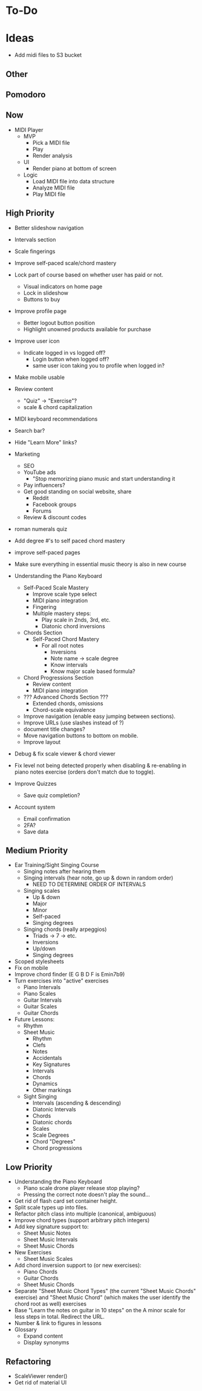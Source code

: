# To-Do
# Ideas
* Add midi files to S3 bucket

## Other
## Pomodoro
## Now


* MIDI Player
  * MVP
    * Pick a MIDI file
    * Play
    * Render analysis
  * UI
    * Render piano at bottom of screen
  * Logic
    * Load MIDI file into data structure
    * Analyze MIDI file
    * Play MIDI file
## High Priority



* Better slideshow navigation


* Intervals section
* Scale fingerings
* Improve self-paced scale/chord mastery




* Lock part of course based on whether user has paid or not.
  * Visual indicators on home page
  * Lock in slideshow
  * Buttons to buy


* Improve profile page
  * Better logout button position
  * Highlight unowned products available for purchase
* Improve user icon
  * Indicate logged in vs logged off?
    * Login button when logged off?
    * same user icon taking you to profile when logged in?
* Make mobile usable
* Review content
  * "Quiz" -> "Exercise"?
  * scale & chord capitalization



* MIDI keyboard recommendations



* Search bar?
* Hide "Learn More" links?

* Marketing
  * SEO
  * YouTube ads
    * "Stop memorizing piano music and start understanding it
  * Pay influencers?
  * Get good standing on social website, share
    * Reddit
    * Facebook groups
    * Forums
  * Review & discount codes

* roman numerals quiz
* Add degree #'s to self paced chord mastery
* improve self-paced pages

* Make sure everything in essential music theory is also in new course
* Understanding the Piano Keyboard
  * Self-Paced Scale Mastery
    * Improve scale type select
    * MIDI piano integration
    * Fingering
    * Multiple mastery steps:
      * Play scale in 2nds, 3rd, etc.
      * Diatonic chord inversions
  * Chords Section
    * Self-Paced Chord Mastery
      * For all root notes
        * Inversions
        * Note name -> scale degree
        * Know intervals
        * Know major scale based formula?
  * Chord Progressions Section
    * Review content
    * MIDI piano integration
  * ??? Advanced Chords Section ???
    * Extended chords, omissions
    * Chord-scale equivalence
  * Improve navigation (enable easy jumping between sections).
  * Improve URLs (use slashes instead of ?)
  * document title changes?
  * Move navigation buttons to bottom on mobile.
  * Improve layout
* Debug & fix scale viewer & chord viewer
* Fix level not being detected properly when disabling & re-enabling in piano notes exercise (orders don't match due to toggle).
* Improve Quizzes
  * Save quiz completion?
* Account system
  * Email confirmation
  * 2FA?
  * Save data
## Medium Priority
* Ear Training/Sight Singing Course
  * Singing notes after hearing them
  * Singing intervals (hear note, go up & down in random order)
    * NEED TO DETERMINE ORDER OF INTERVALS
  * Singing scales
    * Up & down
    * Major
    * Minor
    * Self-paced
    * Singing degrees
  * Singing chords (really arpeggios)
    * Triads -> 7 -> etc.
    * Inversions
    * Up/down
    * Singing degrees
* Scoped stylesheets
* Fix on mobile
* Improve chord finder (E G B D F is Emin7b9)
* Turn exercises into "active" exercises
  * Piano Intervals
  * Piano Scales
  * Guitar Intervals
  * Guitar Scales
  * Guitar Chords
* Future Lessons:
  * Rhythm
  * Sheet Music
    * Rhythm
    * Clefs
    * Notes
    * Accidentals
    * Key Signatures
    * Intervals
    * Chords
    * Dynamics
    * Other markings
  * Sight Singing
    * Intervals (ascending & descending)
    * Diatonic Intervals
    * Chords
    * Diatonic chords
    * Scales
    * Scale Degrees
    * Chord "Degrees"
    * Chord progressions
## Low Priority
* Understanding the Piano Keyboard
  * Piano scale drone player release stop playing?
  * Pressing the correct note doesn't play the sound...
* Get rid of flash card set container height.
* Split scale types up into files.
* Refactor pitch class into multiple (canonical, ambiguous)
* Improve chord types (support arbitrary pitch integers)
* Add key signature support to:
  * Sheet Music Notes
  * Sheet Music Intervals
  * Sheet Music Chords
* New Exercises
  * Sheet Music Scales
* Add chord inversion support to (or new exercises):
  * Piano Chords
  * Guitar Chords
  * Sheet Music Chords
* Separate "Sheet Music Chord Types" (the current "Sheet Music Chords" exercise) and "Sheet Music Chord" (which makes the user identify the chord root as well) exercises
* Base "Learn the notes on guitar in 10 steps" on the A minor scale for less steps in total. Redirect the URL.
* Number & link to figures in lessons
* Glossary
  * Expand content
  * Display synonyms
## Refactoring
* ScaleViewer render()
* Get rid of material UI